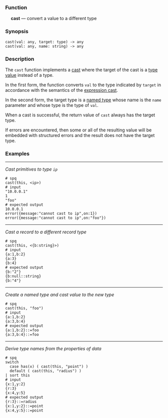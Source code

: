 ### Function

&emsp; **cast** &mdash; convert a value to a different type

### Synopsis

```
cast(val: any, target: type) -> any
cast(val: any, name: string) -> any
```

### Description

The `cast` function implements a [cast](../../expressions/cast.md) where the target
of the cast is a [type value](../../types/type.md) instead of a type.

In the first form,
the function converts `val` to the type indicated by `target` in accordance 
with the semantics of the [expression cast](../../expressions/cast.md).

In the second form, the target type is a [named type](../../types/named.md)
whose name is the `name` parameter and whose type is the type of `val`.

When a cast is successful, the return value of `cast` always has the target type.

If errors are encountered, then some or all of the resulting value
will be embedded with structured errors and the result does not have
the target type.

### Examples

---

_Cast primitives to type `ip`_

```mdtest-spq {data-layout="stacked"}
# spq
cast(this, <ip>)
# input
"10.0.0.1"
1
"foo"
# expected output
10.0.0.1
error({message:"cannot cast to ip",on:1})
error({message:"cannot cast to ip",on:"foo"})
```

---

_Cast a record to a different record type_

```mdtest-spq
# spq
cast(this, <{b:string}>)
# input
{a:1,b:2}
{a:3}
{b:4}
# expected output
{b:"2"}
{b:null::string}
{b:"4"}
```

---

_Create a named type and cast value to the new type_

```mdtest-spq
# spq
cast(this, "foo")
# input
{a:1,b:2}
{a:3,b:4}
# expected output
{a:1,b:2}::=foo
{a:3,b:4}::=foo
```

---

_Derive type names from the properties of data_

```mdtest-spq
# spq
switch
  case has(x) ( cast(this, "point") )
  default ( cast(this, "radius") )
| sort this
# input
{x:1,y:2}
{r:3}
{x:4,y:5}
# expected output
{r:3}::=radius
{x:1,y:2}::=point
{x:4,y:5}::=point
```
